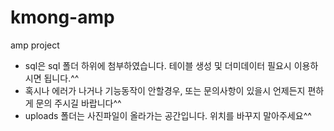 # kmong-amp
amp project

- sql은 sql 폴더 하위에 첨부하였습니다. 테이블 생성 및 더미데이터 필요시 이용하시면 됩니다.^^
- 혹시나 에러가 나거나 기능동작이 안할경우, 또는 문의사항이 있을시 언제든지 편하게 문의 주시길 바랍니다^^
- uploads 폴더는 사진파일이 올라가는 공간입니다. 위치를 바꾸지 말아주세요^^
